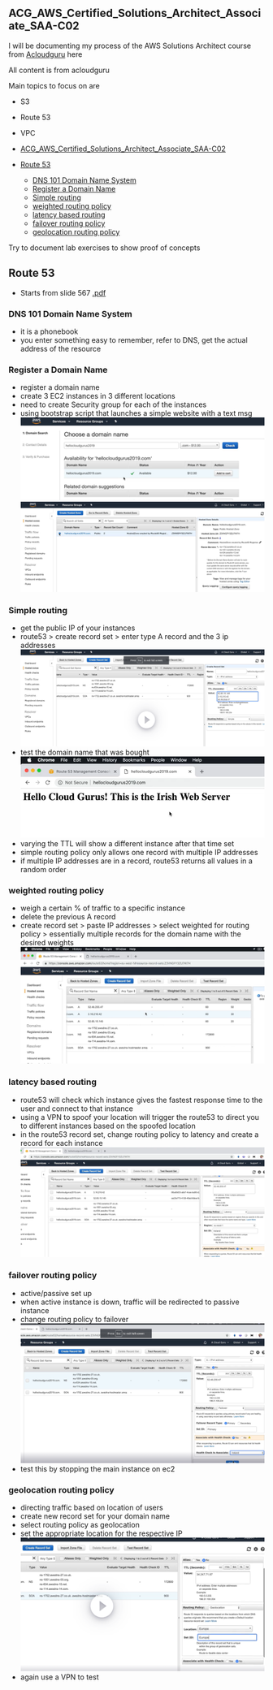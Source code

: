 ## ACG_AWS_Certified_Solutions_Architect_Associate_SAA-C02

I will be documenting my process of the AWS Solutions Architect course from [Acloudguru](https://learn.acloud.guru/course/aws-certified-solutions-architect-associate/overview) here

All content is from acloudguru

Main topics to focus on are
- S3
- Route 53
- VPC

- [ACG_AWS_Certified_Solutions_Architect_Associate_SAA-C02](#acg_aws_certified_solutions_architect_associate_saa-c02)
- [Route 53](#route-53)
  - [DNS 101 Domain Name System](#dns-101-domain-name-system)
  - [Register a Domain Name](#register-a-domain-name)
  - [Simple routing](#simple-routing)
  - [weighted routing policy](#weighted-routing-policy)
  - [latency based routing](#latency-based-routing)
  - [failover routing policy](#failover-routing-policy)
  - [geolocation routing policy](#geolocation-routing-policy)


Try to document lab exercises to show proof of concepts

## Route 53
- Starts from slide 567 [.pdf](/1621966269571-AWS%20Certified%20Solutions%20Architect%20Associate%20SAA-C02%20NEW%20PDF_compressed.pdf)

### DNS 101 Domain Name System
- it is a phonebook
- you enter something easy to remember, refer to DNS, get the actual address of the resource

### Register a Domain Name
- register a domain name
- create 3 EC2 instances in 3 different locations
- need to create Security group for each of the instances
- using bootstrap script that launches a simple website with a text msg
![](/route53_lab/images/53_1.png)
![](/route53_lab/images/53_2.png)

### Simple routing
- get the public IP of your instances
- route53 > create record set > enter type A record and the 3 ip addresses
![](/route53_lab/images/53_3.png)
- test the domain name that was bought
![](/route53_lab/images/53_4.png)
- varying the TTL will show a different instance after that time set
- simple routing policy only allows one record with multiple IP addresses
- if multiple IP addresses are in a record, route53 returns all values in a random order

### weighted routing policy
- weigh a certain % of traffic to a specific instance
- delete the previous A record
- create record set > paste IP addresses > select weighted for routing policy > essentially multiple records for the domain name with the desired weights
![](/route53_lab/images/53_5.png)

### latency based routing
- route53 will check which instance gives the fastest response time to the user and connect to that instance
- using a VPN to spoof your location will trigger the route53 to direct you to different instances based on the spoofed location
- in the route53 record set, change routing policy to latency and create a record for each instance
![](/route53_lab/images/53_6.png)

### failover routing policy
- active/passive set up
- when active instance is down, traffic will be redirected to passive instance
- change routing policy to failover
![](/route53_lab/images/53_7.png)
- test this by stopping the main instance on ec2

### geolocation routing policy
- directing traffic based on location of users
- create new record set for your domain name
- select routing policy as geolocation
- set the appropriate location for the respective IP
![](/route53_lab/images/53_8.png)
- again use a VPN to test
